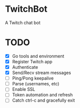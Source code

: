 # TwitchBot
A Twitch chat bot

# TODO

- [x] Go tools and environment
- [x] Register Twitch app
- [x] Authenticate
- [x] Send/Recv stream messages
- [ ] Ping/Pong keepalive
- [ ] Parse (usernames, etc)
- [ ] Enable SSL
- [ ] Token automation and refresh
- [ ] Catch ctrl-c and gracefully exit